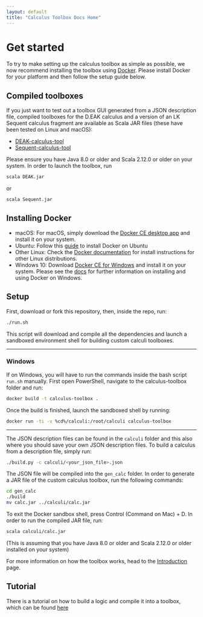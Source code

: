 ```yaml
---
layout: default
title: "Calculus Toolbox Docs Home"
---
```


# Get started

To try to make setting up the calculus toolbox as simple as possible, we now recommend installing the toolbox using [Docker](https://www.docker.com). Please install Docker for your platform and then follow the setup guide below.



## Compiled toolboxes
If you just want to test out a toolbox GUI generated from a JSON description file, compiled toolboxes for the D.EAK calculus and a version of an LK Sequent calculus fragment are available as Scala JAR files (these have been tested on Linux and macOS):

- [DEAK-calculus-tool](https://github.com/goodlyrottenapple/calculus-toolbox/raw/master/calculi/DEAK.jar)
- [Sequent-calculus-tool](https://github.com/goodlyrottenapple/calculus-toolbox/raw/master/calculi/Sequent.jar)

Please ensure you have Java 8.0 or older and Scala 2.12.0 or older on your system. In order to launch the toolbox, run

```bash
scala DEAK.jar
```

or

```bash
scala Sequent.jar
```

## Installing Docker

- macOS: For macOS, simply download the [Docker CE desktop app](https://download.docker.com/mac/stable/Docker.dmg) and install it on your system.
- Ubuntu: Follow this [guide](https://www.digitalocean.com/community/tutorials/how-to-install-and-use-docker-on-ubuntu-16-04) to install Docker on Ubuntu
- Other Linux: Check the [Docker documentation](https://docs.docker.com/engine/installation/) for install instructions for other Linux distributions.
- Windows 10: Download [Docker CE for Windows](https://download.docker.com/win/stable/Docker%20for%20Windows%20Installer.exe) and install it on your system. Please see the [docs](https://docs.docker.com/docker-for-windows/install/#what-to-know-before-you-install) for further information on installing and using Docker on Windows.

## Setup

First, download or fork this repository, then, inside the repo, run:

```bash
./run.sh
```

This script will download and compile all the dependencies and launch a sandboxed environment shell for building custom calculi toolboxes. 

--------

### Windows

If on Windows, you will have to run the commands inside the bash script `run.sh` manually. First open PowerShell, navigate to the calculus-toolbox folder and run:

```bash
docker build -t calculus-toolbox .
```

Once the build is finished, launch the sandboxed shell by running:

```bash
docker run -ti -v %cd%/calculi:/root/calculi calculus-toolbox
```

--------

The JSON description files can be found in the `calculi` folder and this also where you should save your own JSON description files. To build a calculus from a description file, simply run:

```bash
./build.py -c calculi/<your_json_file>.json
```

The JSON file will be compiled into the `gen_calc` folder. In order to generate a JAR file of the custom calculus toolbox, run the following commands:

```bash
cd gen_calc
./build
mv calc.jar ../calculi/calc.jar
```

To exit the Docker sandbox shell, press Control (Command on Mac) + D. In order to run the compiled JAR file, run:

```bash
scala calculi/calc.jar
```

(This is assuming that you have Java 8.0 or older and Scala 2.12.0 or older installed on your system)

For more information on how the toolbox works, head to the [Introduction](https://goodlyrottenapple.github.io/calculus-toolbox/doc/introduction.html) page.

## Tutorial

There is a tutorial on how to build a logic and compile it into a toolbox, which can be found [here](https://goodlyrottenapple.github.io/2015/09/02/sequent-tutorial/)


